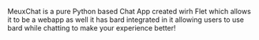 MeuxChat is a pure Python based Chat App created wirh Flet which allows it to be a webapp as well it has bard integrated in it allowing users to use bard while chatting to make your experience better!
